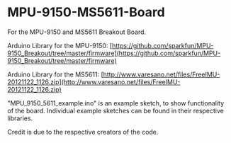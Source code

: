 MPU-9150-MS5611-Board
=====================
For the MPU-9150 and MS5611 Breakout Board. 

Arduino Library for the MPU-9150: [https://github.com/sparkfun/MPU-9150_Breakout/tree/master/firmware](https://github.com/sparkfun/MPU-9150_Breakout/tree/master/firmware)

Arduino Library for the MS5611: [http://www.varesano.net/files/FreeIMU-20121122_1126.zip](http://www.varesano.net/files/FreeIMU-20121122_1126.zip)

"MPU_9150_5611_example.ino" is an example sketch, to show functionality of the board. Individual example sketches can be found in their respective libraries.

Credit is due to the respective creators of the code.

